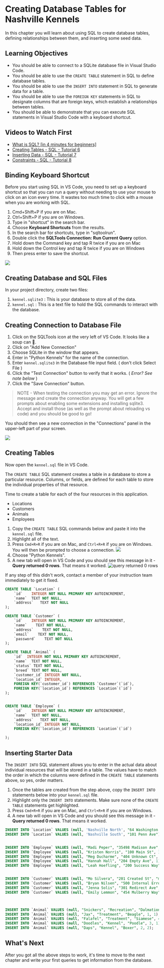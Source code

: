 # Creating Database Tables for Nashville Kennels

In this chapter you will learn about using SQL to create database tables, defining relationships between them, and inserting some seed data.

## Learning Objectives

* You should be able to connect to a SQLite database file in Visual Studio Code.
* You should be able to use the `CREATE TABLE` statement in SQL to define database tables.
* You should be able to use the `INSERT INTO` statement in SQL to generate data for a table.
* You should be able to use the `FOREIGN KEY` statements in SQL to designate columns that are foreign keys, which establish a relationships between tables.
* You should be able to demonstrate that you can execute SQL statements in Visual Studio Code with a keyboard shortcut.

## Videos to Watch First

* [What is SQL? [in 4 minutes for beginners]](https://www.youtube.com/watch?v=27axs9dO7AE)
* [Creating Tables - SQL - Tutorial 6](https://youtu.be/SPPTQwx4FfE?t=300)
* [Inserting Data - SQL - Tutorial 7](https://www.youtube.com/watch?v=3Qq93zqO3GE)
* [Constraints - SQL - Tutorial 8](https://www.youtube.com/watch?v=9WP35xwZ3tk)

## Binding Keyboard Shortcut

Before you start using SQL in VS Code, you need to set up a keyboard shortcut so that you can run a query without needing to use your mouse to click on an icon every time. It wastes too much time to click with a mouse when you are working with SQL.

1. Cmd+Shift+P if you are on Mac.
1. Ctrl+Shift+P if you are on Windows.
1. Type in "shortcut" in the search bar.
1. Choose **Keyboard Shortcuts** from the results.
1. In the search bar for shortcuts, type in "sqltoolrun".
1. Double click the **SQLTools Connection: Run Current Query** option.
1. Hold down the Command key and tap R twice if you are on Mac
1. Hold down the Control key and tap R twice if you are on Windows
1. Then press enter to save the shortcut.


![](./images/run-query-shortcut.gif)


## Creating Database and SQL Files

In your project directory, create two files:

1. `kennel.sqlite3` : This is your database to store all of the data.
1. `kennel.sql` : This is a text file to hold the SQL commands to interact with the database.

## Creating Connection to Database File

1. Click on the SQLTools icon at the very left of VS Code. It looks like a soup can 🥫.
1. Click on "Add New Connection"
1. Choose SQLite in the window that appears.
1. Enter in "Python Kennels" for the name of the connection.
1. Enter `kennel.sqlite3` in the Database file input field. ( don't click Select File )
1. Click the "Test Connection" button to verify that it works. ( _Error? See note below_ )
1. Click the "Save Connection" button.

> NOTE - When testing the connection you may get an error. Ignore the message and create the connection anyway. You will get a few prompts about enabling some extensions and installing sqlite3. Accept and install those (as well as the prompt about reloading vs code) and you should be good to go!

You should then see a new connection in the "Connections" panel in the upper-left part of your screen.

![](./images/connecting-to-kennel-database.gif)

## Creating Tables

Now open the `kennel.sql` file in VS Code.

The `CREATE TABLE` SQL statement creates a table in a database to store a particular resource. Columns, or fields, are defined for each table to store the individual properties of that resource.

Time to create a table for each of the four resources in this application.

* Locations
* Customers
* Animals
* Employees

1. Copy the `CREATE TABLE` SQL commands below and paste it into the `kennel.sql` file.
1. Highlight all of the text.
1. Press `Cmd+R+R` if you are on Mac, and `Ctrl+R+R` if you are on Windows. You will then be prompted to choose a connection.
    ![](./images/choose-connection.png)
1.  Choose "Python Kennels".
1. A new tab will open in VS Code and you should see this message in it - **Query returned 0 rows**. That means it worked.
    ![query returned 0 rows](./images/create-tables-complete.png)

If any step of this didn't work, contact a member of your instruction team immediately to get it fixed.

```sql
CREATE TABLE `Location` (
	`id`	INTEGER NOT NULL PRIMARY KEY AUTOINCREMENT,
	`name`	TEXT NOT NULL,
	`address`	TEXT NOT NULL
);

CREATE TABLE `Customer` (
    `id`    INTEGER NOT NULL PRIMARY KEY AUTOINCREMENT,
    `name`    TEXT NOT NULL,
    `address`    TEXT NOT NULL,
    `email`    TEXT NOT NULL,
    `password`    TEXT NOT NULL
);

CREATE TABLE `Animal` (
	`id`  INTEGER NOT NULL PRIMARY KEY AUTOINCREMENT,
	`name`  TEXT NOT NULL,
	`status` TEXT NOT NULL,
	`breed` TEXT NOT NULL,
	`customer_id` INTEGER NOT NULL,
	`location_id` INTEGER,
	FOREIGN KEY(`customer_id`) REFERENCES `Customer`(`id`),
	FOREIGN KEY(`location_id`) REFERENCES `Location`(`id`)
);


CREATE TABLE `Employee` (
	`id`	INTEGER NOT NULL PRIMARY KEY AUTOINCREMENT,
	`name`	TEXT NOT NULL,
	`address`	TEXT NOT NULL,
	`location_id` INTEGER NOT NULL,
	FOREIGN KEY(`location_id`) REFERENCES `Location`(`id`)

);
```

## Inserting Starter Data


The `INSERT INTO` SQL statement allows you to enter in the actual data about individual resources that will be stored in a table. The values have to match the order in which the columns were defined in the `CREATE TABLE` statements above, so yes, order matters.

1. Once the tables are created from the step above, copy the `INSERT INTO` statements below into your `kennel.sql` file.
1. Highlight only the `INSERT INTO` statements. Make sure none of the `CREATE TABLE` statements get highlighted.
1. Press `Cmd+R+R` if you are on Mac, and `Ctrl+R+R` if you are on Windows.
1. A new tab will open in VS Code and you should see this message in it - **Query returned 0 rows**. That means it worked.

```sql
INSERT INTO `Location` VALUES (null, 'Nashville North', "64 Washington Heights");
INSERT INTO `Location` VALUES (null, 'Nashville South', "101 Penn Ave");


INSERT INTO `Employee` VALUES (null, "Madi Peper", "35498 Madison Ave", 1);
INSERT INTO `Employee` VALUES (null, "Kristen Norris", "100 Main St", 1);
INSERT INTO `Employee` VALUES (null, "Meg Ducharme", "404 Unknown Ct", 2);
INSERT INTO `Employee` VALUES (null, "Hannah Hall", "204 Empty Ave", 1);
INSERT INTO `Employee` VALUES (null, "Leah Hoefling", "200 Success Way", 2);


INSERT INTO `Customer` VALUES (null, "Mo Silvera", "201 Created St", "mo@silvera.com", "password");
INSERT INTO `Customer` VALUES (null, "Bryan Nilsen", "500 Internal Error Blvd", "bryan@nilsen.com", "password");
INSERT INTO `Customer` VALUES (null, "Jenna Solis", "301 Redirect Ave", "jenna@solis.com", "password");
INSERT INTO `Customer` VALUES (null, "Emily Lemmon", "454 Mulberry Way", "emily@lemmon.com", "password");



INSERT INTO `Animal` VALUES (null, "Snickers", "Recreation", "Dalmation", 4, 1);
INSERT INTO `Animal` VALUES (null, "Jax", "Treatment", "Beagle", 1, 1);
INSERT INTO `Animal` VALUES (null, "Falafel", "Treatment", "Siamese", 4, 2);
INSERT INTO `Animal` VALUES (null, "Doodles", "Kennel", "Poodle", 3, 1);
INSERT INTO `Animal` VALUES (null, "Daps", "Kennel", "Boxer", 2, 2);
```

## What's Next

After you got all the above steps to work, it's time to move to the next chapter and write your first queries to get information from the database.
